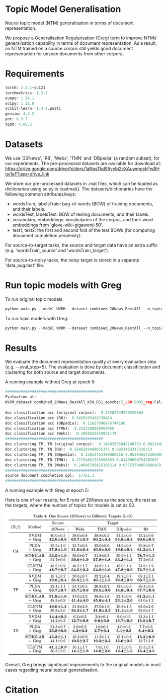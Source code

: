 # Topic Model Generalisation
Neural topic model (NTM) generalisation in terms of document representation. 

We propose a Generalisation Regularisation (Greg) term to improve NTMs' generalisation capability in terms of document representation. As a result, an NTM trained on a source corpus still yields good document representation for unseen documents from other corpora.

# Requirements
```python
torch: 2.2.1+cu121
torchmetrics: 1.3.2
numpy: 1.24.1
scipy: 1.12.0
scikit-learn: 1.4.1.post1
gensim: 4.3.2
pot: 0.9.3
tqdm: 4.66.2
```

# Datasets
We use '20News', 'R8', 'Webs', 'TMN' and 'DBpedia' (a random subset), for our experiments. The pre-processed datasets are available for download at: https://drive.google.com/drive/folders/1aNpsTkd95yybj2cXAuwmgshFwBHgv1eF?usp=drive_link

We store our pre-processed datasets in .mat files, which can be loaded as dictionaries using scipy.io.loadmat(). The datasets/dictionaries have the following common attributes/keys:
* wordsTrain, labelsTrain: bag-of-words (BOW) of training documents, and their labels. 
* wordsTest, labelsTest: BOW of testing documents, and their labels.
* vocabulary, embeddings: vocabularies of the corpus, and their word embeddings from 'glove-wiki-gigaword-50'.
* test1, test2: the first and second fold of the test BOWs (for computing document completion perplexity). 

For source-to-target tasks, the source and target data have an extra suffix (e.g. 'wordsTrain_source' and 'wordsTrain_target').

For source-to-noisy tasks, the noisy target is stored in a separate 'data_aug.mat' file.

# Run topic models with Greg
To run original topic models:
```python
python main.py --model NVDM --dataset combined_20News_RestAll --n_topic 50
```

To run topic models with Greg:
```python
python main.py --model NVDM --dataset combined_20News_RestAll --n_topic 50 --use_Greg
```

# Results
We evaluate the document representation quality at every evaluation step (e.g. --eval_step=5). The evaluation is done by document classification and clustering for both source and target documents.

A running example without Greg at epoch 5:
```python
############################################
Evaluation at: 
NVDM_dataset:combined_20News_RestAll_K50_RS1_epochs:5_LR0.0003_reg:False_regW300.0_augRate:0.5_aug:DA2

doc classification acc (original corpus):  0.13582049920339884
doc classification acc (R8):  0.5420195439739414
doc classification acc (DBpedia):  0.11627906976744186
doc classification acc (TMN):  0.2532208588957055
doc classification acc (Webs):  0.2068825910931174
############################################
doc clustering TP, TN (original corpus):  0.14803505045140733 0.08224453123476097
doc clustering TP, TN (R8):  0.5648208469055375 0.0853463317318213
doc clustering TP, TN (DBpedia):  0.15053763440860216 0.052946872286005184
doc clustering TP, TN (TMN):  0.27254601226993863 0.01489680754762807
doc clustering TP, TN (Webs):  0.24898785425101214 0.03753304850686483
############################################
source document completion ppl:  17761.1
############################################
```

A running example with Greg at epoch 5:

Here is one of our results, for 5 runs of 20News as the source, the rest as the targets, where the number of topics for models is set as 50. 
<p align="left">
  <img src="result_table.png" width="500"/>
</p>
Overall, Greg brings significant improvements to the original models in most cases regarding neural topical generalisation.



# Citation 

